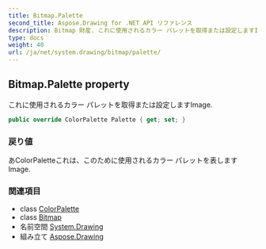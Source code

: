 ```yaml
---
title: Bitmap.Palette
second_title: Aspose.Drawing for .NET API リファレンス
description: Bitmap 財産. これに使用されるカラー パレットを取得または設定しますImage.
type: docs
weight: 40
url: /ja/net/system.drawing/bitmap/palette/
---
```

## Bitmap.Palette property

これに使用されるカラー パレットを取得または設定しますImage.

```csharp
public override ColorPalette Palette { get; set; }
```

### 戻り値

あColorPaletteこれは、このために使用されるカラー パレットを表しますImage.

### 関連項目

* class [ColorPalette](../../../system.drawing.imaging/colorpalette/)
* class [Bitmap](../)
* 名前空間 [System.Drawing](../../bitmap/)
* 組み立て [Aspose.Drawing](../../../)


